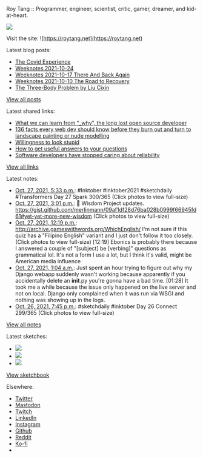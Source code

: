 Roy Tang :: Programmer, engineer, scientist, critic, gamer, dreamer, and kid-at-heart.

![](https://roytang.net/static/img/profile.jpg)

Visit the site: ![https://roytang.net](https://roytang.net)

Latest blog posts:

- [The Covid Experience](https://roytang.net/2021/10/covid-experience/)
- [Weeknotes 2021-10-24](https://roytang.net/2021/10/weeknotes-2021-10-24/)
- [Weeknotes 2021-10-17 There And Back Again](https://roytang.net/2021/10/weeknotes-10-17/)
- [Weeknotes 2021-10-10 The Road to Recovery](https://roytang.net/2021/10/weeknotes-10-10/)
- [The Three-Body Problem by Liu Cixin](https://roytang.net/2021/10/three-body-problem/)

[View all posts](https://roytang.net/blog)

Latest shared links:

- [What we can learn from “_why”, the long lost open source developer](https://roytang.net/2021/10/f477a6a18fe5fb487eacd5418311c51e/)
- [136 facts every web dev should know before they burn out and turn to landscape painting or nude modelling](https://roytang.net/2021/10/136-facts-every-web-dev-should-know-before-they-burn-out-and-turn-to-landscape-painting-or-nude-mode/)
- [Willingness to look stupid](https://roytang.net/2021/10/willingness-to-look-stupid/)
- [How to get useful answers to your questions](https://roytang.net/2021/10/how-to-get-useful-answers-to-your-questions/)
- [Software developers have stopped caring about reliability](https://roytang.net/2021/10/software-developers-have-stopped-caring-about-reliability/)

[View all links](https://roytang.net/links)

Latest notes:

- [Oct. 27, 2021, 5:33 p.m.](https://roytang.net/2021/10/1453293791276830733/): #Inktober #inktober2021 #sketchdaily #Transformers Day 27 Spark 300/365 (Click photos to view full-size)
- [Oct. 27, 2021, 3:01 p.m.](https://roytang.net/2021/10/1453255563224178696/): 🦉 Wisdom Project updates. https://gist.github.com/merlinmann/09af1df28d76ba028b0999f66945fd61#yet-yet-more-new-wisdom (Click photos to view full-size)
- [Oct. 27, 2021, 12:19 p.m.](https://roytang.net/2021/10/1453214826973519881/): http://archive.gameswithwords.org/WhichEnglish/ I&#x27;m not sure if this quiz has a &quot;Filipino English&quot; variant and I just don&#x27;t follow it too closely. (Click photos to view full-size) [12:19] Ebonics is probably there because I answered a couple of &quot;[subject] be [verbing]&quot; questions as grammatical lol. It&#x27;s not a form I use a lot, but I think it&#x27;s valid, might be American media influence
- [Oct. 27, 2021, 1:04 a.m.](https://roytang.net/2021/10/07d4cb108213d3ff7f84637f8a30a4e9/): Just spent an hour trying to figure out why my Django webapp suddenly wasn&#x27;t working because apparently if you accidentally delete an __init__.py you&#x27;re gonna have a bad time. [01:28] It took me a while because the issue only happened on the live server and not on local. Django only complained when it was run via WSGI and nothing was showing up in the logs.
- [Oct. 26, 2021, 7:45 p.m.](https://roytang.net/2021/10/1452964666594840584/): #sketchdaily #inktober Day 26 Connect 299/365 (Click photos to view full-size)

[View all notes](https://roytang.net/notes)

Latest sketches:


- ![](https://roytang.net/media/cache/d0/5c/d05c90aabcb070e5e61b88e383fe6b65.jpg)
- ![](https://roytang.net/media/cache/4d/59/4d59d4a4036bbc2d42f37e80954d0883.jpg)
- ![](https://roytang.net/media/cache/8a/c7/8ac7ad168d81553b57cddd8230f378f1.jpg)

[View sketchbook](https://roytang.net/albums/sketchbook)


Elsewhere:

- [Twitter](https://twitter.com/roytang)
- [Mastodon](https://mastodon.technology/@roytang)
- [Twitch](https://twitch.tv/twitchyroy)
- [LinkedIn](https://www.linkedin.com/in/roytang)
- [Instagram](https://instagram.com/roytang0400)
- [Github](https://github.com/roytang)
- [Reddit](https://reddit.com/u/hungryroy)
- [Ko-fi](https://ko-fi.com/roytang)
- [](mailto:hello@roytang.net)
